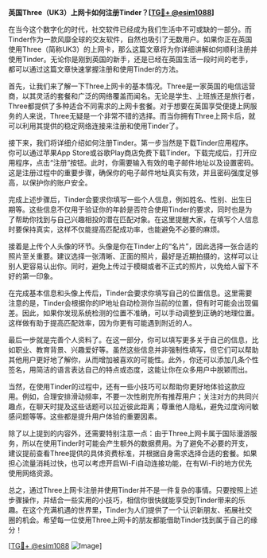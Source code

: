 **英国Three（UK3）上网卡如何注册Tinder？[[TG💪+ @esim1088](https://t.me/s/esim1088)]**

在当今这个数字化的时代，社交软件已经成为我们生活中不可或缺的一部分。而Tinder作为一款风靡全球的交友软件，自然也吸引了无数用户。如果你正在英国使用Three（简称UK3）的上网卡，那么这篇文章将为你详细讲解如何顺利注册并使用Tinder。无论你是刚到英国的新手，还是已经在英国生活一段时间的老手，都可以通过这篇文章快速掌握注册和使用Tinder的方法。

首先，让我们来了解一下Three上网卡的基本情况。Three是一家英国的电信运营商，以其灵活的套餐和广泛的网络覆盖而闻名。无论是学生、上班族还是旅行者，Three都提供了多种适合不同需求的上网卡套餐。对于想要在英国享受便捷上网服务的人来说，Three无疑是一个非常不错的选择。而当你拥有Three上网卡后，就可以利用其提供的稳定网络连接来注册和使用Tinder了。

接下来，我们将详细介绍如何注册Tinder。第一步当然是下载Tinder应用程序。你可以通过苹果App Store或谷歌Play商店免费下载Tinder。下载完成后，打开应用程序，点击“注册”按钮。此时，你需要输入有效的电子邮件地址以及设置密码。这是注册过程中的重要步骤，确保你的电子邮件地址真实有效，并且密码强度足够高，以保护你的账户安全。

完成上述步骤后，Tinder会要求你填写一些个人信息，例如姓名、性别、出生日期等。这些信息不仅用于验证你的年龄是否符合使用Tinder的要求，同时也是为了帮助你找到与自己兴趣相投的潜在匹配对象。在这里提醒大家，在填写个人信息时要保持真实，这样不仅能提高匹配成功率，也能避免不必要的麻烦。

接着是上传个人头像的环节。头像是你在Tinder上的“名片”，因此选择一张合适的照片至关重要。建议选择一张清晰、正面的照片，最好是近期拍摄的，这样可以让别人更容易认出你。同时，避免上传过于模糊或者不正式的照片，以免给人留下不好的第一印象。

在完成基本信息和头像上传后，Tinder会要求你填写自己的位置信息。这里需要注意的是，Tinder会根据你的IP地址自动检测你当前的位置，但有时可能会出现偏差。因此，如果你发现系统检测的位置不准确，可以手动调整到正确的地理位置。这样做有助于提高匹配效率，因为你更有可能遇到附近的人。

最后一步就是完善个人资料了。在这一部分，你可以填写更多关于自己的信息，比如职业、教育背景、兴趣爱好等。虽然这些信息并非强制性填写，但它们可以帮助其他用户更好地了解你，从而增加被喜欢的可能性。此外，你还可以添加几条个性签名，用简洁的语言表达自己的特点或态度，这能让你在众多用户中脱颖而出。

当然，在使用Tinder的过程中，还有一些小技巧可以帮助你更好地体验这款应用。例如，合理安排滑动频率，不要一次性刷完所有推荐用户；关注对方的共同兴趣点，在聊天时提及这些话题可以拉近彼此距离；尊重他人隐私，避免过度询问敏感问题等等。这些都是提升用户体验的重要因素。

除了以上提到的内容外，还需要特别注意一点：由于Three上网卡属于国际漫游服务，所以在使用Tinder时可能会产生额外的数据费用。为了避免不必要的开支，建议提前查看Three提供的具体资费标准，并根据自身需求选择合适的套餐。如果担心流量消耗过快，也可以考虑开启Wi-Fi自动连接功能，在有Wi-Fi的地方优先使用网络资源。

总之，通过Three上网卡注册并使用Tinder并不是一件复杂的事情。只要按照上述步骤操作，并结合一些实用的小技巧，相信你很快就能享受到Tinder带来的乐趣。在这个充满机遇的世界里，Tinder为人们提供了一个认识新朋友、拓展社交圈的机会。希望每一位使用Three上网卡的朋友都能借助Tinder找到属于自己的缘分！

[[TG💪+ @esim1088](https://t.me/s/esim1088) ![Image](https://i.postimg.cc/4NQfJmqS/Snipaste-2025-05-13-00-14-12.png)]